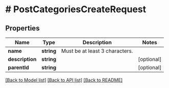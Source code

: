 # # PostCategoriesCreateRequest

## Properties

Name | Type | Description | Notes
------------ | ------------- | ------------- | -------------
**name** | **string** | Must be at least 3 characters. |
**description** | **string** |  | [optional]
**parentId** | **string** |  | [optional]

[[Back to Model list]](../../README.md#models) [[Back to API list]](../../README.md#endpoints) [[Back to README]](../../README.md)
